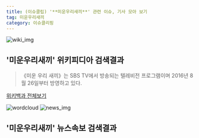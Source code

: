 ```yaml
---
title: (이슈클립) '**미운우리새끼**' 관련 이슈, 기사 모아 보기
tag: 미운우리새끼
category: 이슈클리핑
---
```

![wiki_img](https://user-images.githubusercontent.com/42597476/44503234-41136a80-a6d0-11e8-9071-6fc6418eafe4.png)
## **'**미운우리새끼**'** 위키피디아 검색결과
>《미운 우리 새끼》는 SBS TV에서 방송되는 텔레비전 프로그램이며 2016년 8월 26일부터 방영하고 있다.

<a href="https://ko.wikipedia.org/wiki/미운우리새끼" target="_blank">위키백과 전체보기</a>

![wordcloud](https://s3.ap-northeast-2.amazonaws.com/lyrics101-wordcloud/2018-09-16-1537101221.png)
![news_img](https://user-images.githubusercontent.com/42597476/44507050-1206f400-a6e4-11e8-8d98-7ffbfebb353f.png)
## **'**미운우리새끼**'** 뉴스속보 검색결과

